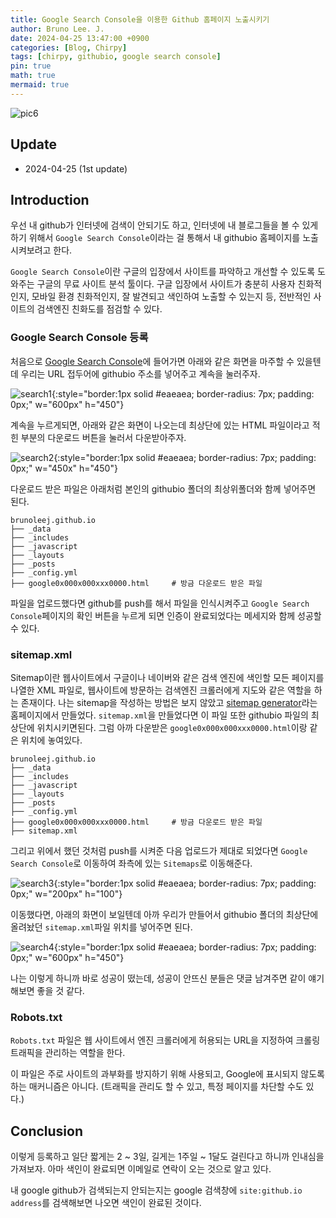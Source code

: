 ```yaml
---
title: Google Search Console을 이용한 Github 홈페이지 노출시키기
author: Bruno Lee. J.
date: 2024-04-25 13:47:00 +0900
categories: [Blog, Chirpy]
tags: [chirpy, githubio, google search console]
pin: true
math: true
mermaid: true
---
```


![pic6](https://github.com/cotes2020/jekyll-theme-chirpy/assets/62800365/851dbd8d-595a-4840-a372-3ecfe9c0061b)

## Update
- 2024-04-25 (1st update)

## Introduction
우선 내 github가 인터넷에 검색이 안되기도 하고, 인터넷에 내 블로그들을 볼 수 있게 하기 위해서 `Google Search Console`이라는 걸 통해서 내 githubio 홈페이지를 노출시켜보려고 한다.

`Google Search Console`이란 구글의 입장에서 사이트를 파악하고 개선할 수 있도록 도와주는 구글의 무료 사이트 분석 툴이다. 구글 입장에서 사이트가 충분히 사용자 친화적인지, 모바일 환경 친화적인지, 잘 발견되고 색인하여 노출할 수 있는지 등, 전반적인 사이트의 검색엔진 친화도를 점검할 수 있다.

### Google Search Console 등록
처음으로 [Google Search Console](https://search.google.com/search-console/about)에 들어가면 아래와 같은 화면을 마주할 수 있을텐데 우리는 URL 접두어에 githubio 주소를 넣어주고 계속을 눌러주자.

![search1](https://github.com/cotes2020/jekyll-theme-chirpy/assets/62800365/66f43e98-2159-41ca-9714-3ae0bd875cf3){:style="border:1px solid #eaeaea; border-radius: 7px; padding: 0px;" w="600px" h="450"}

계속을 누르게되면, 아래와 같은 화면이 나오는데 최상단에 있는 HTML 파일이라고 적힌 부분의 다운로드 버튼을 눌러서 다운받아주자. 

![search2](https://github.com/cotes2020/jekyll-theme-chirpy/assets/62800365/e1d6e643-56cb-49f4-a58a-5b8614e22987){:style="border:1px solid #eaeaea; border-radius: 7px; padding: 0px;" w="450x" h="450"}

다운로드 받은 파일은 아래처럼 본인의 githubio 폴더의 최상위폴더와 함께 넣어주면 된다.
```plaintext
brunoleej.github.io
├── _data
├── _includes
├── _javascript
├── _layouts
├── _posts
├── _config.yml
├── google0x000x000xxx0000.html     # 방금 다운로드 받은 파일
```

파일을 업로드했다면 github를 push를 해서 파일을 인식시켜주고 `Google Search Console`페이지의 확인 버튼을 누르게 되면 인증이 완료되었다는 메세지와 함께 성공할 수 있다.

### sitemap.xml
Sitemap이란 웹사이트에서 구글이나 네이버와 같은 검색 엔진에 색인할 모든 페이지를 나열한 XML 파일로, 웹사이트에 방문하는 검색엔진 크롤러에게 지도와 같은 역할을 하는 존재이다. 나는 sitemap을 작성하는 방법은 보지 않았고 [sitemap generator](https://www.xml-sitemaps.com/)라는 홈페이지에서 만들었다. `sitemap.xml`을 만들었다면 이 파일 또한 githubio 파일의 최상단에 위치시키면된다. 그럼 아까 다운받은 `google0x000x000xxx0000.html`이랑 같은 위치에 놓여있다.
```plaintext
brunoleej.github.io
├── _data
├── _includes
├── _javascript
├── _layouts
├── _posts
├── _config.yml
├── google0x000x000xxx0000.html     # 방금 다운로드 받은 파일
├── sitemap.xml
```

그리고 위에서 했던 것처럼 push를 시켜준 다음 업로드가 제대로 되었다면 `Google Search Console`로 이동하여 좌측에 있는 `Sitemaps`로 이동해준다.

![search3](https://github.com/cotes2020/jekyll-theme-chirpy/assets/62800365/731a287d-07d4-47bc-90b0-4a60390fb3db){:style="border:1px solid #eaeaea; border-radius: 7px; padding: 0px;" w="200px" h="100"}

이동했다면, 아래의 화면이 보일텐데 아까 우리가 만들어서 githubio 폴더의 최상단에 올려놨던 `sitemap.xml`파일 위치를 넣어주면 된다.

![search4](https://github.com/cotes2020/jekyll-theme-chirpy/assets/62800365/853ec2ee-e302-4041-8c2b-250c5a2cedd8){:style="border:1px solid #eaeaea; border-radius: 7px; padding: 0px;" w="600px" h="450"}

나는 이렇게 하니까 바로 성공이 떴는데, 성공이 안뜨신 분들은 댓글 남겨주면 같이 얘기해보면 좋을 것 같다.


### Robots.txt

`Robots.txt` 파일은 웹 사이트에서 엔진 크롤러에게 허용되는 URL을 지정하여 크롤링 트래픽을 관리하는 역할을 한다.

이 파일은 주로 사이트의 과부화를 방지하기 위해 사용되고, Google에 표시되지 않도록 하는 매커니즘은 아니다. (트래픽을 관리도 할 수 있고, 특정 페이지를 차단할 수도 있다.)



## Conclusion
이렇게 등록하고 일단 짧게는 2 ~ 3일, 길게는 1주일 ~ 1달도 걸린다고 하니까 인내심을 가져보자. 아마 색인이 완료되면 이메일로 연락이 오는 것으로 알고 있다.

내 google github가 검색되는지 안되는지는 google 검색창에 `site:github.io address`를 검색해보면 나오면 색인이 완료된 것이다.

